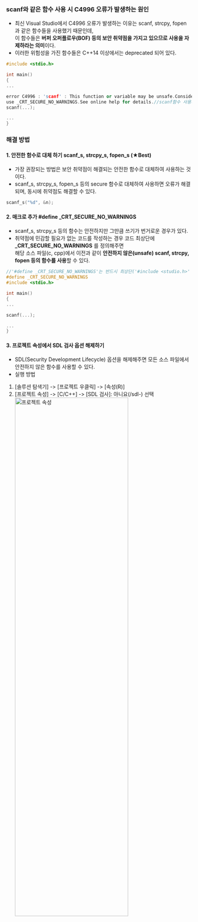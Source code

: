 ### scanf와 같은 함수 사용 시 C4996 오류가 발생하는 원인
* 최신 Visual Studio에서 C4996 오류가 발생하는 이유는 scanf, strcpy, fopen 과 같은 함수들을 사용했기 때문인데,<br/>
이 함수들은 **버퍼 오퍼플로우(BOF) 등의 보안 취약점을 가지고 있으므로 사용을 자제하라는 의미**이다.
* 이러한 위험성을 가진 함수들은 C++14 이상에서는 deprecated 되어 있다.

```cpp
#include <stdio.h>

int main()
{
...

error C4996 : 'scanf' : This function or variable may be unsafe.Consider using scanf_s instead.To disable deprecation,
use _CRT_SECURE_NO_WARNINGS.See online help for details.//scanf함수 사용시 오류 발생
scanf(...);

...
}
```
### 해결 방법
#### 1. 안전한 함수로 대체 하기 scanf_s, strcpy_s, fopen_s (★Best)
* 가장 권장되는 방법은 보안 취약점이 해결되는 안전한 함수로 대체하여 사용하는 것이다.
* scanf_s, strcpy_s, fopen_s 등의 secure 함수로 대체하여 사용하면 오류가 해결되며, 동시에 취약점도 해결할 수 있다.
```cpp
scanf_s("%d", &n);
```
#### 2. 매크로 추가 #define _CRT_SECURE_NO_WARNINGS
* scanf_s, strcpy_s 등의 함수는 안전하지만 그만큼 쓰기가 번거로운 경우가 있다.
* 취약점에 민감할 필요가 없는 코드를 작성하는 경우 코드 최상단에 **_CRT_SECURE_NO_WARNINGS** 를 정의해주면<br/>
해당 소스 파일(c, cpp)에서 이전과 같이 **안전하지 않은(unsafe) scanf, strcpy, fopen 등의 함수를 사용**할 수 있다.
```cpp
//'#define _CRT_SECURE_NO_WARNINGS'는 반드시 최상단('#include <studio.h>' 보다 위)에 정의해야 한다.
#define _CRT_SECURE_NO_WARNINGS
#include <stdio.h>

int main()
{
...

scanf(...);

...
}
```
#### 3. 프로젝트 속성에서 SDL 검사 옵션 해제하기
* SDL(Security Development Lifecycle) 옵션을 해제해주면 모든 소스 파일에서 안전하지 않은 함수를 사용할 수 있다.
* 실행 방법
1) [솔루션 탐색기] -> [프로젝트 우클릭] -> [속성(R)]
2) [프로젝트 속성] -> [C/C++] -> [SDL 검사]: 아니요(/sdl-) 선택
<img src = "https://github.com/YouAndMeToo3323/TIL/assets/126636390/7bc2554e-1b50-40d1-90f4-fa4c8421fc77" width = "80%" height = "60%" title = "프로젝트 속성"></img>


